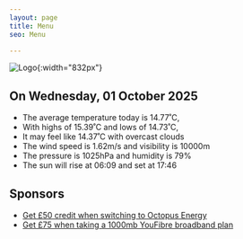 ```yaml
---
layout: page
title: Menu
seo: Menu

---
```


![Logo](/images/logo.jpg){:width="832px"}

<!-- weather_marker starts -->
## On Wednesday, 01 October 2025

- The average temperature today is 14.77˚C,
- With highs of 15.39˚C and lows of 14.73˚C,
- It may feel like 14.37˚C with overcast clouds
- The wind speed is 1.62m/s and visibility is 10000m
- The pressure is 1025hPa and humidity is 79%
- The sun will rise at 06:09 and set at 17:46

<!-- weather_marker ends -->

## Sponsors

- [Get £50 credit when switching to Octopus Energy](https://bit.ly/3oD1nnS)
- [Get £75 when taking a 1000mb YouFibre broadband plan](https://aklam.io/91zWhU?)
